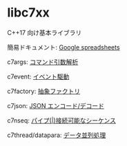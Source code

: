 # libc7xx

C++17 向け基本ライブラリ

簡易ドキュメント: [Google spreadsheets](https://docs.google.com/spreadsheets/d/1PImFGZUZ0JtXuJrrQb8rQ7Zjmh9SqcjTBIe_lkNCl1E/edit?usp=sharing)

c7args: [コマンド引数解析](https://docs.google.com/document/d/1kdcEkmrTSxpd-IUyreHFt3pHYlm_yma9wSUf4xAoosk/edit?usp=drive_link)

c7event: [イベント駆動](https://docs.google.com/document/d/1_2Pj_MDBpX0PwGYouK46sXM1qWyUOi8iUv1zynuXqA0/edit?usp=sharing)

c7factory: [抽象ファクトリ](https://docs.google.com/document/d/1D6zyVF108nXGdnHovTmbNC4-0M9YdNFaYdAIS8ayPic/edit?usp=drive_link)

c7json: [JSON エンコード/デコード](https://docs.google.com/document/d/1xTkDG8Ac1qQd56L06lWdyaUgO9Z2bGoFAog_I5_UBnA/edit?usp=drive_link)

c7nseq: [パイプ(|)接続可能なシーケンス](https://docs.google.com/document/d/1sOpE7FtN5s5dtPNiGcSfTYbTDG-0lxE2PZb47yksa90/edit?usp=sharing)

c7thread/datapara: [データ並列処理](https://docs.google.com/document/d/16wm4lwxJe8A84kz2fiu482rbHe1T_NUVpV-RSQcox2c/edit?usp=drive_link)